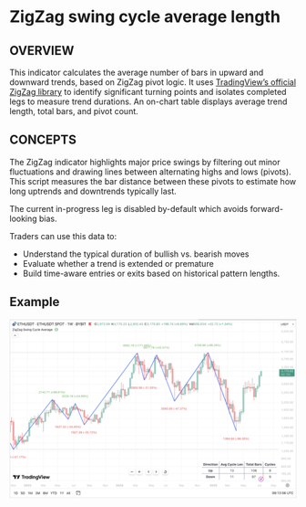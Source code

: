 # ZigZag swing cycle average length
## OVERVIEW

This indicator calculates the average number of bars in upward and downward trends, based on ZigZag pivot logic. It uses [TradingView’s official ZigZag library](https://www.tradingview.com/script/bzIRuGXC-ZigZag) to identify significant turning points and isolates completed legs to measure trend durations. An on-chart table displays average trend length, total bars, and pivot count.


## CONCEPTS

The ZigZag indicator highlights major price swings by filtering out minor fluctuations and drawing lines between alternating highs and lows (pivots). This script measures the bar distance between these pivots to estimate how long uptrends and downtrends typically last.

The current in-progress leg is disabled by-default which avoids forward-looking bias.

Traders can use this data to:

- Understand the typical duration of bullish vs. bearish moves
- Evaluate whether a trend is extended or premature
- Build time-aware entries or exits based on historical pattern lengths.

## Example

<img src="./zigzag-swing-cycle-avg-length.png" alt="ETH chart showing average (a) Upward cycle length of 13 bars, and (b) Downward cycle length of 11 bars in 1-week chart">
